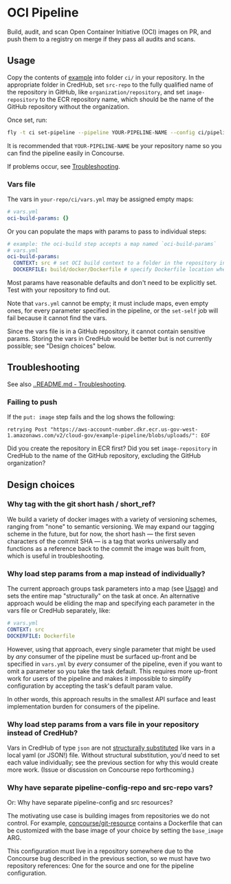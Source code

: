 # OCI Pipeline

Build, audit, and scan Open Container Initiative (OCI) images on PR, and push them to a registry on merge if they pass all audits and scans.

## Usage

Copy the contents of [example](example) into folder `ci/` in your repository. In the appropriate folder in CredHub, set `src-repo` to the fully qualified name of the repository in GitHub, like `organization/repository`, and set `image-repository` to the ECR repository name, which should be the name of the GitHub repository without the organization.

Once set, run:

```sh
fly -t ci set-pipeline --pipeline YOUR-PIPELINE-NAME --config ci/pipeline.yml --load-vars-from ci/vars.yml
```

It is recommended that `YOUR-PIPELINE-NAME` be your repository name so you can find the pipeline easily in Concourse.

If problems occur, see [Troubleshooting](#Troubleshooting).

### Vars file

The vars in `your-repo/ci/vars.yml` may be assigned empty maps:

```yaml
# vars.yml
oci-build-params: {}
```

Or you can populate the maps with params to pass to individual steps:

```yaml
# example: the oci-build step accepts a map named `oci-build-params`
# vars.yml
oci-build-params:
  CONTEXT: src # set OCI build context to a folder in the repository instead of the root
  DOCKERFILE: build/docker/Dockerfile # specify Dockerfile location when it is not in the repository root
```

Most params have reasonable defaults and don't need to be explicitly set. Test with your repository to find out.

Note that `vars.yml` cannot be empty; it must include maps, even empty ones, for every parameter specified in the pipeline, or the `set-self` job will fail because it cannot find the vars.

Since the vars file is in a GitHub repository, it cannot contain sensitive params. Storing the vars in CredHub would be better but is not currently possible; see "Design choices" below.

## Troubleshooting

See also [..README.md - Troubleshooting](../README.md#Troubleshooting).

### Failing to push

If the `put: image` step fails and the log shows the following:

```
retrying Post "https://aws-account-number.dkr.ecr.us-gov-west-1.amazonaws.com/v2/cloud-gov/example-pipeline/blobs/uploads/": EOF
```

Did you create the repository in ECR first? Did you set `image-repository` in CredHub to the name of the GitHub repository, excluding the GitHub organization?

## Design choices

### Why tag with the git short hash / short_ref?

We build a variety of docker images with a variety of versioning schemes, ranging from "none" to semantic versioning. We may expand our tagging scheme in the future, but for now, the short hash — the first seven characters of the commit SHA — is a tag that works universally and functions as a reference back to the commit the image was built from, which is useful in troubleshooting.

### Why load step params from a map instead of individually?

The current approach groups task parameters into a map (see [Usage](#Usage)) and sets the entire map "structurally" on the task at once. An alternative approach would be eliding the map and specifying each parameter in the vars file or CredHub separately, like:

```yaml
# vars.yml
CONTEXT: src
DOCKERFILE: Dockerfile
```

However, using that approach, every single parameter that might be used by _any_ consumer of the pipeline must be surfaced up-front and be specified in `vars.yml` by _every_ consumer of the pipeline, even if you want to omit a parameter so you take the task default. This requires more up-front work for users of the pipeline and makes it impossible to simplify configuration by accepting the task's default param value.

In other words, this approach results in the smallest API surface and least implementation burden for consumers of the pipeline.

### Why load step params from a vars file in your repository instead of CredHub?

Vars in CredHub of type `json` are not [structurally substituted](https://concourse-ci.org/vars.html#var-interpolation) like vars in a local yaml (or JSON!) file. Without structural substitution, you'd need to set each value individually; see the previous section for why this would create more work. (Issue or discussion on Concourse repo forthcoming.)

### Why have separate pipeline-config-repo and src-repo vars?

Or: Why have separate pipeline-config and src resources?

The motivating use case is building images from repositories we do not control. For example, [concourse/git-resource](https://github.com/concourse/git-resource) contains a Dockerfile that can be customized with the base image of your choice by setting the `base_image` ARG.

This configuration must live in a repository somewhere due to the Concourse bug described in the previous section, so we must have two repository references: One for the source and one for the pipeline configuration.
